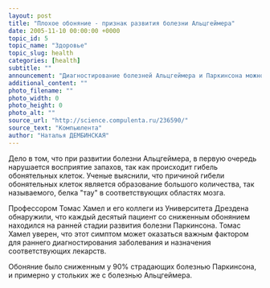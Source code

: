 ```yaml
---
layout: post
title: "Плохое обоняние - признак развития болезни Альцгеймера"
date: 2005-11-10 00:00:00 +0000
topic_id: 5
topic_name: "Здоровье"
topic_slug: health
categories: [health]
subtitle: ""
announcement: "Диагностирование болезней Альцгеймера и Паркинсона можно будет проводить на ранних стадиях, проверив насколько хорошее у человека чувство обоняния."
additional_content: ""
photo_filename: ""
photo_width: 0
photo_height: 0
photo_alt: ""
source_url: "http://science.compulenta.ru/236590/"
source_text: "Компьюлента"
author: "Наталья ДЕМБИНСКАЯ"
---
```

Дело в том, что при развитии болезни Альцгеймера, в первую очередь нарушается восприятие запахов, так как происходит гибель обонятельных клеток. Ученые выяснили, что причиной гибели обонятельных клеток является образование большого количества, так называемого, белка "тау" в соответствующих областях мозга.

Профессором Томас Хамел и его коллеги из Университета Дрездена обнаружили, что каждый десятый пациент со сниженным обонянием находился на ранней стадии развития болезни Паркинсона. Томас Хамел уверен, что этот симптом может оказаться важным фактором для раннего диагностирования заболевания и назначения соответствующих лекарств.

Обоняние было сниженным у 90% страдающих болезнью Паркинсона, и примерно у стольких же с болезнью Альцгеймера.
